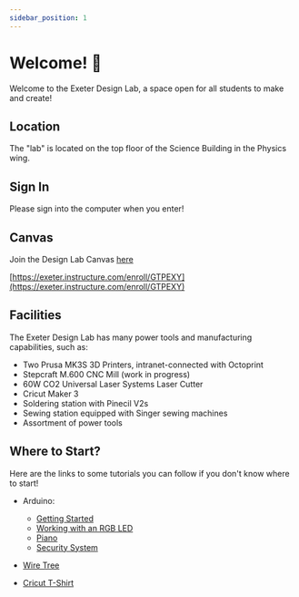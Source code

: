 ```yaml
---
sidebar_position: 1
---
```


# Welcome! 👋

Welcome to the Exeter Design Lab, a space open for all students to make and create!

## Location

The "lab" is located on the top floor of the Science Building in the Physics wing.

## Sign In

Please sign into the computer when you enter!

## Canvas

Join the Design Lab Canvas [here](https://exeter.instructure.com/enroll/GTPEXY)

[https://exeter.instructure.com/enroll/GTPEXY](https://exeter.instructure.com/enroll/GTPEXY)

## Facilities

The Exeter Design Lab has many power tools and manufacturing capabilities, such as:

- Two Prusa MK3S 3D Printers, intranet-connected with Octoprint
- Stepcraft M.600 CNC Mill (work in progress)
- 60W CO2 Universal Laser Systems Laser Cutter
- Cricut Maker 3
- Soldering station with Pinecil V2s
- Sewing station equipped with Singer sewing machines
- Assortment of power tools

## Where to Start?

Here are the links to some tutorials you can follow if you don't know where to start!

- Arduino:
  - [Getting Started](https://docs.arduino.cc/learn/starting-guide/getting-started-arduino?queryID=eee63885243e8a935f4b9e7a66053da3#overview)
  - [Working with an RGB LED](https://projecthub.arduino.cc/SBR/working-with-rgb-led-a1e55d)
  - [Piano](https://projecthub.arduino.cc/RucksikaaR/arduino-based-piano-f9a995)
  - [Security System](https://projecthub.arduino.cc/rajun10/arduino-security-alarm-system-f38f99)

- [Wire Tree](https://www.youtube.com/watch?v=c4jWEtoh5CE)

- [Cricut T-Shirt](https://www.youtube.com/watch?v=kwrspDU_jFI)